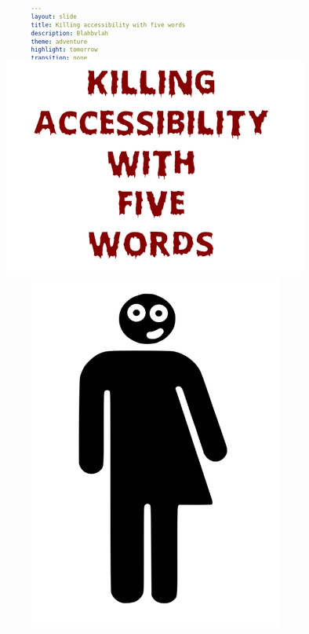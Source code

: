 ```yaml
---
layout: slide
title: Killing accessibility with five words
description: Blahbvlah
theme: adventure
highlight: tomorrow
transition: none
---
```

<section class="no-background" data-background-image="/css/images/2018-09-18-killing-accessibility-with-five-words/screen.jpg">
<img class="nomax" src="/css/images/2018-09-18-killing-accessibility-with-five-words/killing.svg" style="background-color:transparent; -webkit-transform: scale(1.2);transform: scale(1.2);" alt="Halloween type text saying Killing Accessibility With Five Words on a grayscale movie theatre background."/>
</section>
<section class="no-background smythe" data-background-image="/css/images/2018-09-18-killing-accessibility-with-five-words/frame.png">
<p>This is the story of a developer...</p>
</section>
<section>
<img style="max-height:80%;"  src="/css/images/2018-09-18-killing-accessibility-with-five-words/entity.svg" style="background-color:transparent; -webkit-transform: scale(1.2);transform: scale(1.2);" alt="Halloween type text saying Killing Accessibility With Five Words on a grayscale movie theatre background."/>
</section>